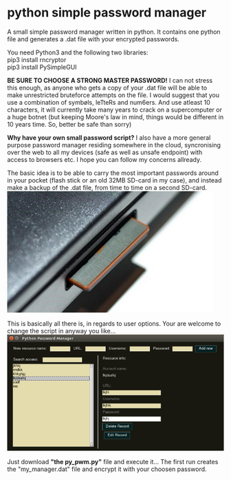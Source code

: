 # python simple password manager
A small simple password manager written in python. It contains one python file and generates a .dat file with your encrypted passwords.

You need Python3 and the following two libraries:<br>
pip3 install rncryptor<br>
pip3 install PySimpleGUI

<b>BE SURE TO CHOOSE A STRONG MASTER PASSWORD!</b> I can not stress this enough, as anyone who gets a copy of your .dat file will be able to make unrestricted bruteforce attempts on the file. I would suggest that you use a combination of symbøls, leTteRs and num6ers. And use atleast 10 characters, it will currently take many years to crack on a supercomputer or a huge botnet (but keeping Moore's law in mind, things would be different in 10 years time. So, better be safe than sorry)

<b>Why have your own small password script?</b> I also have a more general purpose password manager residing somewhere in the cloud, syncronising over the web to all my devices (safe as well as unsafe endpoint) with access to browsers etc. I hope you can follow my concerns allready. 

The basic idea is to be able to carry the most important passwords around in your pocket (flash stick or an old 32MB SD-card in my case), and instead make a backup of the .dat file, from time to time on a second SD-card. 
![Store it on a sd-card](sd_card.png)

This is basically all there is, in regards to user options. Your are welcome to change the script in anyway you like... 
![Simple UI](python_password_manager.png)

Just download <b>"the py_pwm.py"</b> file and execute it... The first run creates the "my_manager.dat" file and encrypt it with your choosen password. 



